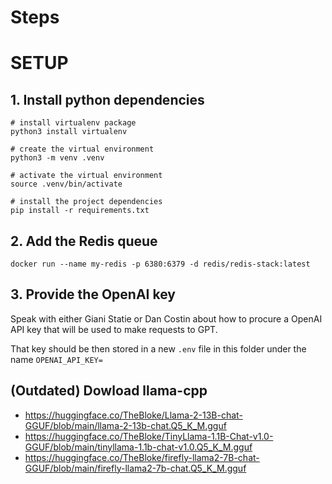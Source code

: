 # Steps 

# SETUP
## 1. Install python dependencies

```
# install virtualenv package
python3 install virtualenv

# create the virtual environment
python3 -m venv .venv

# activate the virtual environment
source .venv/bin/activate

# install the project dependencies
pip install -r requirements.txt
```

## 2. Add the Redis queue

```
docker run --name my-redis -p 6380:6379 -d redis/redis-stack:latest
```


## 3. Provide the OpenAI key
Speak with either Giani Statie or Dan Costin about how to procure a OpenAI API key that will be used to make requests to GPT.

That key should be then stored in a new `.env` file in this folder under the name `OPENAI_API_KEY=`

## (Outdated) Dowload llama-cpp 
* https://huggingface.co/TheBloke/Llama-2-13B-chat-GGUF/blob/main/llama-2-13b-chat.Q5_K_M.gguf
* https://huggingface.co/TheBloke/TinyLlama-1.1B-Chat-v1.0-GGUF/blob/main/tinyllama-1.1b-chat-v1.0.Q5_K_M.gguf
* https://huggingface.co/TheBloke/firefly-llama2-7B-chat-GGUF/blob/main/firefly-llama2-7b-chat.Q5_K_M.gguf